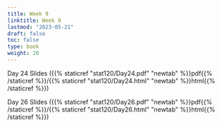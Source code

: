 ```yaml
---
title: Week 9 
linktitle: Week 9
lastmod: "2023-05-21"
draft: false  
toc: false  
type: book  
weight: 20
---
```



Day 24 Slides ({{% staticref "stat120/Day24.pdf" "newtab" %}}pdf{{% /staticref %}}/{{% staticref "stat120/Day24.html" "newtab" %}}html{{% /staticref %}})

Day 26 Slides ({{% staticref "stat120/Day26.pdf" "newtab" %}}pdf{{% /staticref %}}/{{% staticref "stat120/Day26.html" "newtab" %}}html{{% /staticref %}})

